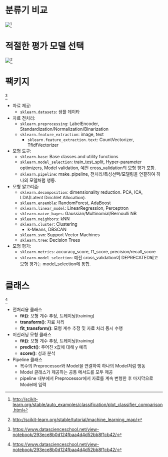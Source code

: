 # 분류기 비교
![](http://scikit-learn.org/stable/_images/sphx_glr_plot_classifier_comparison_001.png)[^2]

[^2]: http://scikit-learn.org/stable/auto_examples/classification/plot_classifier_comparison.html

# 적절한 평가 모델 선택
![](http://scikit-learn.org/stable/_static/ml_map.png)[^1]

[^1]: http://scikit-learn.org/stable/tutorial/machine_learning_map/

# 팩키지
[^3]

[^3]: https://www.datascienceschool.net/view-notebook/293ece8b0d124fbaa4d4d52bb8f1cb42/

- 자료 제공:
  - `sklearn.datasets`: 샘플 데이타
- 자료 전처리:
  - `sklearn.preprocessing`: LabelEncoder, Standardization/Normalization/Binarization
  - `sklearn.feature_extraction`: image, text
    - `sklearn.feature_extraction.text`: CountVectorizer, TfidfVectorizer
- 모형 도구:
  - `sklearn.base`: Base classes and utility functions
  - `sklearn.model_selection`: train_test_split, Hyper-parameter optimizers, Model validation, 예전 cross_validation의 모형 평가 포함.
  - `sklearn.pipeline`: make_pipeline, 전처리/특성선택/모델링을 연결하여 하나의 모델처럼 행동.
- 모형 알고리즘:
  - `sklearn.decomposition`: dimensionality reduction. PCA, ICA, LDA(Latent Dirichlet Allocation).
  - `sklearn.ensemble`: RandomForest, AdaBoost
  - `sklearn.linear_model`: LinearRegression, Perceptron
  - `sklearn.naive_bayes`: Gaussian/Multinomial/Bernoulli NB
  - `sklearn.neighbors`: kNN
  - `sklearn.cluster`: Clustering
    - k-Means, DBSCAN
  - `sklearn.svm`: Support Vector Machines
  - `sklearn.tree`: Decision Trees
- 모형 평가:
  - `sklearn.metrics`: accuracy_score, f1_score, precision/recall_score
  - `sklearn.model_selection`: 예전 cross_validation이 DEPRECATED되고 모형 평가는 model_selection에 통합.

# 클래스
[^3]

- 전처리용 클래스
  - **fit()**: 모형 계수 추정, 트레이닝(training)
  - **transform()**: 자료 처리
  - **fit_transform()**: 모형 계수 추정 및 자료 처리 동시 수행
- 머신러닝 모형 클래스
  - **fit()**: 모형 계수 추정, 트레이닝(training)
  - **predict()**: 주어진 x값에 대해 y 예측
  - **score()**: 성과 분석
- Pipeline 클래스
  - 복수의 Preprocessor와 Model을 연결하여 하나의 Model처럼 행동
  - Model 클래스가 제공하는 공통 메서드를 모두 제공
  - pipeline 내부에서 Preprocessor에서 자료를 계속 변형한 후 마지막으로 Model에 입력
